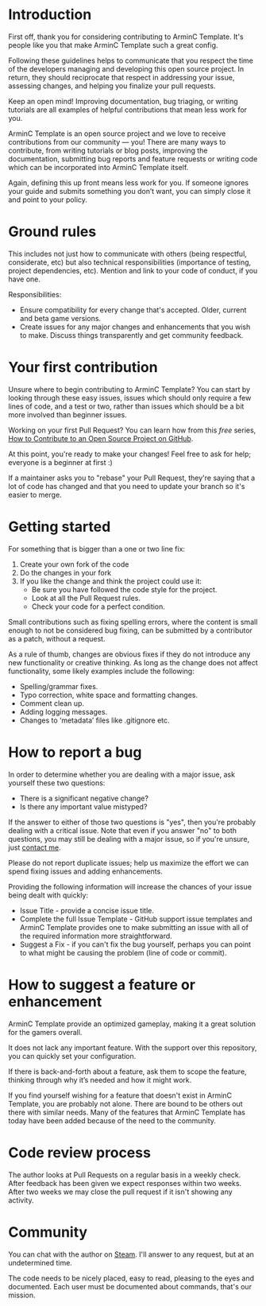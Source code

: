 # Introduction

First off, thank you for considering contributing to ArminC Template. It's people like you that make ArminC Template such a great config.

Following these guidelines helps to communicate that you respect the time of the developers managing and developing this open source project. In return, they should reciprocate that respect in addressing your issue, assessing changes, and helping you finalize your pull requests.

Keep an open mind! Improving documentation, bug triaging, or writing tutorials are all examples of helpful contributions that mean less work for you.

ArminC Template is an open source project and we love to receive contributions from our community — you! There are many ways to contribute, from writing tutorials or blog posts, improving the documentation, submitting bug reports and feature requests or writing code which can be incorporated into ArminC Template itself.

Again, defining this up front means less work for you. If someone ignores your guide and submits something you don’t want, you can simply close it and point to your policy.

# Ground rules

This includes not just how to communicate with others (being respectful, considerate, etc) but also technical responsibilities (importance of testing, project dependencies, etc). Mention and link to your code of conduct, if you have one.

Responsibilities:
* Ensure compatibility for every change that's accepted. Older, current and beta game versions.
* Create issues for any major changes and enhancements that you wish to make. Discuss things transparently and get community feedback.

# Your first contribution

Unsure where to begin contributing to ArminC Template? You can start by looking through these easy issues, issues which should only require a few lines of code, and a test or two, rather than issues which should be a bit more involved than beginner issues.

Working on your first Pull Request? You can learn how from this *free* series, [How to Contribute to an Open Source Project on GitHub](https://egghead.io/series/how-to-contribute-to-an-open-source-project-on-github).

At this point, you're ready to make your changes! Feel free to ask for help; everyone is a beginner at first :)

If a maintainer asks you to "rebase" your Pull Request, they're saying that a lot of code has changed and that you need to update your branch so it's easier to merge.

# Getting started

For something that is bigger than a one or two line fix:

1. Create your own fork of the code
2. Do the changes in your fork
3. If you like the change and think the project could use it:
    * Be sure you have followed the code style for the project.
    * Look at all the Pull Request rules.
    * Check your code for a perfect condition.

Small contributions such as fixing spelling errors, where the content is small enough to not be considered bug fixing, can be submitted by a contributor as a patch, without a request.

As a rule of thumb, changes are obvious fixes if they do not introduce any new functionality or creative thinking. As long as the change does not affect functionality, some likely examples include the following:
* Spelling/grammar fixes.
* Typo correction, white space and formatting changes.
* Comment clean up.
* Adding logging messages.
* Changes to ‘metadata’ files like .gitignore etc.

# How to report a bug


In order to determine whether you are dealing with a major issue, ask yourself these two questions:
* There is a significant negative change?
* Is there any important value mistyped?

If the answer to either of those two questions is "yes", then you're probably dealing with a critical issue. Note that even if you answer "no" to both questions, you may still be dealing with a major issue, so if you're unsure, just [contact me](https://github.com/ArmynC/ArminC-Template/blob/master/docs/README.md#support).


Please do not report duplicate issues; help us maximize the effort we can spend fixing issues and adding enhancements.

Providing the following information will increase the chances of your issue being dealt with quickly:

* Issue Title - provide a concise issue title.
* Complete the full Issue Template - GitHub support issue templates and ArminC Template provides one to make submitting an issue with all of the required information more straightforward.
* Suggest a Fix - if you can't fix the bug yourself, perhaps you can point to what might be causing the problem (line of code or commit).


# How to suggest a feature or enhancement

ArminC Template provide an optimized gameplay, making it a great solution for the gamers overall.

It does not lack any important feature. With the support over this repository, you can quickly set your configuration.

If there is back-and-forth about a feature, ask them to scope the feature, thinking through why it’s needed and how it might work.

If you find yourself wishing for a feature that doesn't exist in ArminC Template, you are probably not alone. There are bound to be others out there with similar needs. Many of the features that ArminC Template has today have been added because of the need to the community. 


# Code review process

The author looks at Pull Requests on a regular basis in a weekly check. 
After feedback has been given we expect responses within two weeks. After two weeks we may close the pull request if it isn't showing any activity.

# Community

You can chat with the author on [Steam](https://steamcommunity.com/id/arminc/). I'll answer to any request, but at an undetermined time.

The code needs to be nicely placed, easy to read, pleasing to the eyes and documented. Each user must be documented about commands, that's our mission.